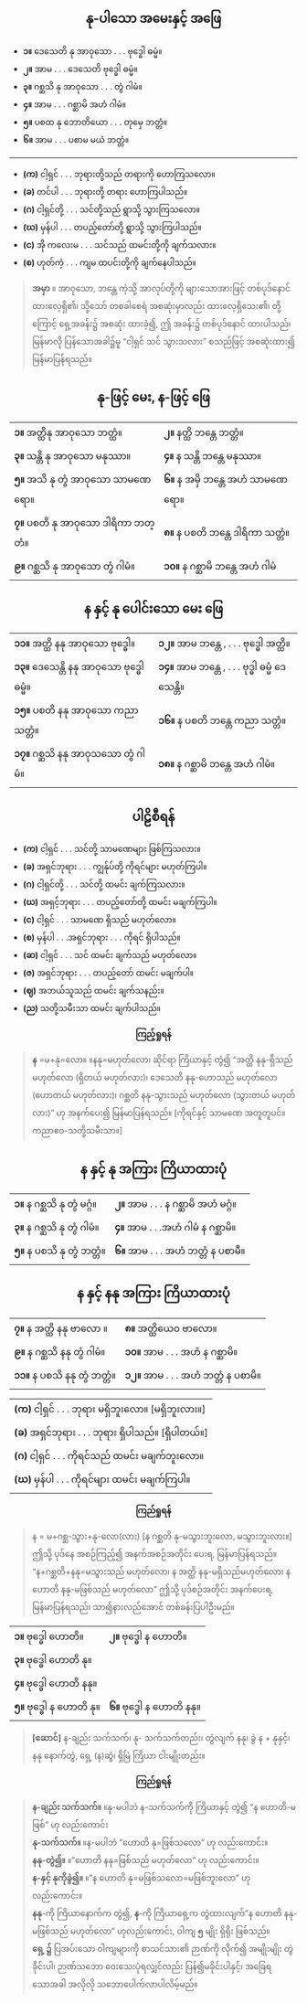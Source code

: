 ## <center>နု-ပါသော အမေးနှင့် အဖြေ</center>
- **၁။** ဒေသေတိ နု အာဝုသော . . . ဗုဒ္ဓေါ ဓမ္မံ။           
- **၂။** အာမ . . . ဒေသေတိ ဗုဒ္ဓေါ ဓမ္မံ။
- **၃။** ဂစ္ဆသိ နု အာဝုသော . . . တွံ ဂါမံ။                  
- **၄။** အာမ . . . ဂစ္ဆာမိ အဟံ ဂါမံ။ 
- **၅။** ပစထ နု ဘောတိယော . . . တုမှေ ဘတ္တံ။      
- **၆။** အာမ . . . ပစာမ မယံ ဘတ္တံ။
---
- **(က)** ငါ့ရှင် . . . ဘုရားတို့သည် တရားကို ဟောကြသလော။ 
- **(ခ)** တင်ပါ . . . ဘုရားတို့ တရား ဟောကြပါသည်။
- **(ဂ)** ငါ့ရှင်တို့ . . . သင်တို့သည် ရွာသို့ သွားကြသလော။
- **(ဃ)** မှန်ပါ . . . တပည့်တော်တို့ ရွာသို့ သွားကြပါသည်။
- **(င)** အို ကလေးမ . . . သင်သည် ထမင်းတို့ကို ချက်သလား။
- **(စ)** ဟုတ်ကဲ့ . . . ကျမ ထပင်းတို့ကို ချက်နေပါသည်။

>**အမှာ** ။ အာဝုသော, ဘန္တေ ကဲ့သို့ အာလုပ်တို့ကို များသောအားဖြင့် တစ်ပုဒ်နောင် ထားလေ့ရှိ၏၊ သို့သော် တစခါစေရံ အစဆုံးမှာလည်း ထားလေ့ရှိသေး၏၊ တို့ကြောင့် ရှေ့အခန်း၌ အစဆုံး ထားခဲ့၍, ဤ အခန်း၌ တစ်ပုဒ်နောင် ထားပါသည်၊ မြန်မာလို ပြန်သောအခါ၌မူ “ငါ့ရှင် သင် သွားသလား” စသည်ဖြင့် အစဆုံးထား၍ မြန်မာပြန်ရသည်။

## <center>နု-ဖြင့် မေး, န-ဖြင့် ဖြေ</center>
|  |  |
| - | - |
|**၁။** အတ္ထိနု အာဝုသော ဘတ္ထံ။ | **၂။** နတ္ထိ ဘန္တေ ဘတ္တံ။|   
|**၃။** သန္တိ နု အာဝုသော မနုဿာ။ |**၄။** န သန္တိ ဘန္တေ မနုဿာ။       
|**၅။** အသိ နု တွံ အာဝုသော သာမဏေရော။ |**၆။** န အမှိ ဘန္တေ အဟံ သာမဏေရော။ |     
|**၇။** ပစတိ နု အာဝုသော ဒါရိကာ ဘတ္တံ။ |**၈။** န ပစတိ ဘန္တေ ဒါရိကာ သတ္တံ။| 
|**၉။** ဂစ္ဆသိ နု အာဝုသော တွံ ဂါမံ။ |**၁၀။** န ဂစ္ဆာမိ ဘန္တေ အဟံ ဂါမံ


## <center>န  နှင့်  နု  ပေါင်းသော  မေး  ဖြေ</center>
|  |  |
| - | - |
|**၁၁။** အတ္ထိ နနု အာဝုသော ဗုဒ္ဓေါ။ |**၁၂။** အာမ ဘန္တေ , . . . ဗုဒ္ဓေါ အတ္ထိ။| 
|**၁၃။** ဒေသေန္တိ နနု အာဝုသော ဗုဒ္ဓေါ ဓမ္မံ။ |**၁၄။** အာမ ဘန္တေ , . . . ဗုဒ္ဓါ ဓမ္မံ ဒေသေန္တိ။| 
|**၁၅။** ပစတိ နနု အာဝုသော ကညာ သတ္တံ။| **၁၆။** န ပစတိ ဘန္တေ ကညာ သတ္တံ။|
|**၁၇။** ဂစ္ဆသိ နနု အာဝုသသော တွံ ဂါမံ။| **၁၈။** န ဂစ္ဆာမိ ဘန္တေ အဟံ ဂါမံ။|

## <center>ပါဠိစီရန်</center>
- **(က)** ငါ့ရှင် . . . သင်တို့ သာမဏေများ ဖြစ်ကြသလား။ 
- **(ခ)** အရှင်ဘုရား . . . ကျွန်ုပ်တို့ ကိုရင်များ မဟုတ်ကြပါ။
- **(ဂ)** ငါ့ရှင်တို့ . . . သင်တို့ ထမင်း ချက်ကြသလား။
- **(ဃ)** အရှင့်ဘုရား . . . တပည့်တော်တို့ ထမင်း မချက်ကြပါ။
- **(င)** ငါ့ရှင် . . . သာမဏေ ရှိသည် မဟုတ်လော။
- **(စ)** မှန်ပါ . . .အရှင်ဘုရား . . . ကိုရင် ရှိပါသည်။ 
- **(ဆ)** ငါ့ရှင် . . . သင် ထမင်း ချက်သည် မဟုတ်လော။
- **(ဇ)** အရှင်ဘုရား . . . တပည့်တော် ထမင်း မချက်ပါ။
- **(ဈ)** အဘယ်သူသည် ထမင်း ချက်သနည်း။
- **(ည)** သတို့သမီးသာ ထမင်း ချက်ပါသည်။

**<center>ကြည့်ရှုရန်</center>**
>**န** =မ+နု=လော။ ။နနု=မဟုတ်လော၊ ဆိုင်ရာ ကြိယာနှင့် တွဲ၍ “အတ္ထိ နနု-ရှိသည် မဟုတ်လော (ရှိတယ် မဟုတ်လား)၊ ဒေသေတိ နနု-ဟောသည်  မဟုတ်လော (ဟောတယ် မဟုတ်လား)၊ ဂစ္ဆတိ နနု-သွားသည် မဟုတ်လော (သွားတယ် မဟုတ်လား)” ဟု အနက်ပေး၍ မြန်မာပြန်ရသည်။ [ကိုရင်နှင့် သာမဏေ အတူတူပင်။ ကညာဧဝ-သတို့သမီးသာ။]

## <center>န နှင့် နု အကြား ကြိယာထားပုံ</center>
|  |  |
| - | - |
|**၁။** န ဂစ္ဆသိ နု တွံ မဂ္ဂံ။ |**၂။** အာမ . . . န ဂစ္ဆာမိ အဟံ မဂ္ဂံ။|
|**၃။** န ဂစ္ဆသိ နု တွံ ဂါမံ။ |**၄။** အာမ . . .အဟံ ဂါမံ န ဂစ္ဆာမိ။| 
|**၅။** န ပစသိ နု တွံ ဘတ္တံ။ |**၆။** အာမ . . . အဟံ ဘတ္တံ န ပစာမီ။|

## <center>န နှင့် နနု အကြား ကြိယာထားပုံ</center>
|  |  |
| - | - |
|**၇။** န အတ္ထိ နနု ဗာလော ။ | **၈။** အတ္ထိယေဝ ဗာလော။ |
|**၉။** န ဂစ္ဆသိ နနု တွံ ဂါမံ။ | **၁၀။** အာမ . . . အဟံ န ဂစ္ဆာမိ။| 
|**၁၁။** န ပစသိ နနု တွံ ဘတ္တံ။ | **၁၂။** အာမ . . . အဟံ ဘတ္တံ န ပစာမိ။|

|  |
| - |
|**(က)** ငါ့ရှင် . . . ဘုရား မရှိဘူးလော။ [မရှိဘူးလား။] |
|**(ခ)** အရှင်ဘုရား . . . ဘုရား ရှိပါသည်။ [ရှိပါတယ်။]|
|**(ဂ)** ငါ့ရှင် . . . ကိုရင်သည် ထမင်း မချက်ဘူးလော။|
|**(ဃ)** မှန်ပါ . . . ကိုရင်များ ထမင်း မချက်ကြပါ။|

**<center>ကြည်ရှုရန်</center>**
>န = မ+ဂစ္ဆ-သွား+နု-လော(လား) [န ဂစ္ဆတိ နု-မသွားဘူးလော, မသွားဘူးလား။] ဤသို့ ပုဒ်နေ အစဉ်ကြည့်၍ အနက်အစဉ်အတိုင်း ပေးရ, မြန်မာပြန်ရသည်။<br>“န+ဂစ္ဆတိ+နနု=မသွားသည် မဟုတ်လော၊ န အတ္ထိ နနု-မရှိသည်မဟုတ်လော၊ န ဟောတိ နနု-မဖြစ်သည် မဟုတ်လော” ဤသို့ ပုဒ်စဉ်အတိုင်း  အနက်ပေးရ, မြန်မာပြန်ရသည်၊ သာ၍နားလည်အောင် တစ်ခန်းပြပါဦးမည်။


|  |  |
| - | - |
|**၁။** ဗုဒ္ဓေါ ဟောတိ။|**၂။** ဗုဒ္ဓေါ န ဟောတိ။|
|**၃။** ဗုဒ္ဓေါ ဟောတိ နု။ |
 **၄။** ဗုဒ္ဓေါ ဟောတိ နနု။| 
|**၅။** ဗုဒ္ဓေါ န ဟောတိ နု။| **၆။** ဗုဒ္ဓေါ န ဟောတိ နနု။|
>**[‌ဆောင်]** န-ချည်း သက်သက်၊ နု- သက်သက်တည်း၊ တွဲလျက် နနု၊ ခွဲ န + နုနှင့်၊ နနု နောက်တွဲ, ရှေ့ (န)ဆွဲ၊ ရှိမြဲ ကြိယာ ငါးမျိုးတည်း။

**<center>ကြည်ရှုရန်</center>**
>**န-ချည်း သက်သက်။** ။နု-မပါဘဲ န-သက်သက်ကို ကြိယာနှင့် တွဲ၍ “န ဟောတိ-မဖြစ်” ဟု လည်းကောင်း<br>**နု-သက်သက်။** ။န-မပါဘဲ ”ဟောတိ နု=ဖြစ်သလော” ဟု လည်းကောင်း။<br>**နနု-တွဲ၍။** ။”ဟောတိ နနု=ဖြစ်သည် မဟုတ်လော” ဟု လည်းကောင်း။<br>**န-နှင့် နုကိုခွဲ၍။** ။”န ဟောတိ နု=မဖြစ်သလော=မဖြစ်ဘူးလော” ဟုလည်းကောင်း။<br>**နနု**-ကို ကြိယာနောက်က တွဲ၍, **န**-ကို ကြိယာရှေ့က တွဲထားလျက်”န ဟောတိ နနု-မဖြစ်သည် မဟုတ်လော” ဟုလည်းကောင်း, ဝါကျ **၅** မျိုး ရှိရိုး ဖြစ်သည်။<br>**ရှေ့ ၌** ပြအပ်းသော ဝါကျများကို စာသင်သား၏ ဉာဏ်ကို လိုက်၍ အမျိုးမျိုး တွဲခိုင်းပါ၊ ဉာဏ်သဘော ဝေးသေးပုံရလျှင်လည်း ပြန်၍မခိုင်းပါနှင့်၊ အခြေရသောအခါ အလိုလို သဘောပေါက်လာပါလိမ့်မည်။
